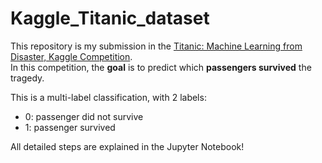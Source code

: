 # Kaggle_Titanic_dataset

This repository is my submission in the [Titanic: Machine Learning from Disaster, Kaggle Competition](https://www.kaggle.com/c/titanic). <br> In this competition, the <b>goal</b> is to predict which <b>passengers survived</b>
the tragedy.

This is a multi-label classification, with 2 labels:

- 0: passenger did not survive 
- 1: passenger survived

All detailed steps are explained in the Jupyter Notebook!